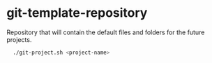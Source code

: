 # git-template-repository
Repository that will contain the default files and folders for the future projects.

```bash
  ./git-project.sh <project-name>
```